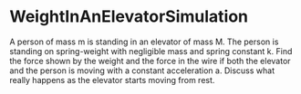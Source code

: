 # WeightInAnElevatorSimulation
A person of mass m is standing in an elevator of mass M. The person is standing on spring-weight with negligible mass and spring constant k. 
Find the force shown by the weight and the force in the wire if both the elevator and the person is moving with a constant acceleration a.
Discuss what really happens as the elevator starts moving from rest.
